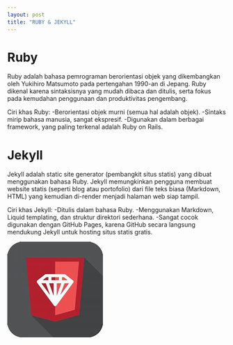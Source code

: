 ```yaml
---
layout: post
title: "RUBY & JEKYLL"
---
```

<h1>Ruby</h1>
Ruby adalah bahasa pemrograman berorientasi objek yang dikembangkan oleh Yukihiro Matsumoto pada pertengahan 1990-an di Jepang. Ruby dikenal karena sintaksisnya yang mudah dibaca dan ditulis, serta fokus pada kemudahan penggunaan dan produktivitas pengembang. 

Ciri khas Ruby: 
-Berorientasi objek murni (semua hal adalah objek).
-Sintaks mirip bahasa manusia, sangat ekspresif. 
-Digunakan dalam berbagai framework, yang paling terkenal adalah Ruby on Rails.

<h1>Jekyll</h1>
Jekyll adalah static site generator (pembangkit situs statis) yang dibuat menggunakan bahasa Ruby. Jekyll memungkinkan pengguna membuat website statis (seperti blog atau portofolio) dari file teks biasa (Markdown, HTML) yang kemudian di-render menjadi halaman web siap tampil.

Ciri khas Jekyll:
-Ditulis dalam bahasa Ruby.
-Menggunakan Markdown, Liquid templating, dan struktur direktori sederhana.
-Sangat cocok digunakan dengan GitHub Pages, karena GitHub secara langsung mendukung Jekyll untuk hosting situs statis gratis. 

![html link dan lists](/assets/images/h.png)